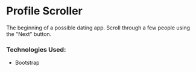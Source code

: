 # Profile Scroller

The beginning of a possible dating app.  Scroll through a few people using the "Next" button.  

### Technologies Used:
* Bootstrap
